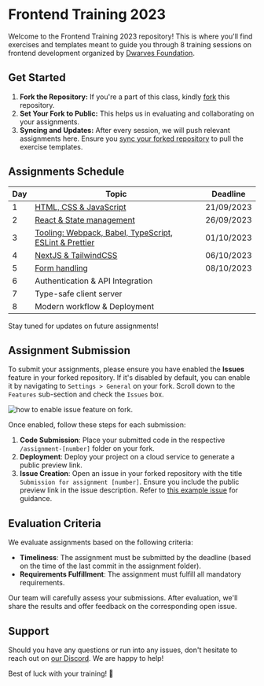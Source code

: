 # Frontend Training 2023

Welcome to the Frontend Training 2023 repository! This is where you'll find
exercises and templates meant to guide you through 8 training sessions on
frontend development organized by [Dwarves Foundation](https://d.foundation/).

## Get Started

1. **Fork the Repository:** If you're a part of this class,
	 kindly [fork](https://docs.github.com/en/get-started/quickstart/fork-a-repo#forking-a-repository)
	 this repository.
2. **Set Your Fork to Public:** This helps us in evaluating and collaborating on
	 your assignments.
3. **Syncing and Updates:** After every session, we will push relevant
	 assignments here. Ensure
	 you [sync your forked repository](https://docs.github.com/en/pull-requests/collaborating-with-pull-requests/working-with-forks/syncing-a-fork)
	 to pull the exercise templates.

## Assignments Schedule

| Day | Topic                                                                     | Deadline   |
|-----|---------------------------------------------------------------------------|------------|
| 1   | [HTML, CSS & JavaScript](./assignment-1/)                                 | 21/09/2023 |
| 2   | [React & State management](./assignment-2/)                               | 26/09/2023 |
| 3   | [Tooling: Webpack, Babel, TypeScript, ESLint & Prettier](./assignment-3/) | 01/10/2023 |
| 4   | [NextJS & TailwindCSS](./assignment-4/)                                   | 06/10/2023 |
| 5   | [Form handling](./assignment-5/)                                          | 08/10/2023 |
| 6   | Authentication & API Integration                                          |            |
| 7   | Type-safe client server                                                   |            |
| 8   | Modern workflow & Deployment                                              |            |

Stay tuned for updates on future assignments!

## Assignment Submission

To submit your assignments, please ensure you have enabled the **Issues**
feature in your forked repository. If it's disabled by default, you can enable
it by navigating to `Settings > General` on your fork. Scroll down to
the `Features` sub-section and check the `Issues` box.

![how to enable issue feature on fork](./assets/enable-issue-feature.png).

Once enabled, follow these steps for each submission:

1. **Code Submission**: Place your submitted code in the
	 respective `/assignment-[number]` folder on your fork.
2. **Deployment**: Deploy your project on a cloud service to generate a public
	 preview link.
3. **Issue Creation**: Open an issue in your forked repository with the
	 title `Submission for assignment [number]`. Ensure you include the public
	 preview link in the issue description. Refer
	 to [this example issue](https://github.com/zlatanpham/df-frontend-2023/issues/1)
	 for guidance.

## Evaluation Criteria

We evaluate assignments based on the following criteria:

- **Timeliness**: The assignment must be submitted by the deadline (based on the
	time of the last commit in the assignment folder).
- **Requirements Fulfillment**: The assignment must fulfill all mandatory
	requirements.

Our team will carefully assess your submissions. After evaluation, we'll share
the results and offer feedback on the corresponding open issue.

## Support

Should you have any questions or run into any issues, don't hesitate to reach
out on [our Discord](https://discord.com/invite/Y2vvH9rQE4). We are happy to
help!

Best of luck with your training! 🌟
